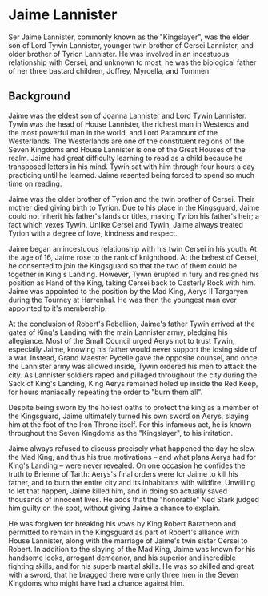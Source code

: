 # Jaime Lannister

Ser Jaime Lannister, commonly known as the "Kingslayer", was the elder son of Lord Tywin Lannister, younger twin brother of Cersei Lannister, and older brother of Tyrion Lannister. He was involved in an incestuous relationship with Cersei, and unknown to most, he was the biological father of her three bastard children, Joffrey, Myrcella, and Tommen.

## Background

Jaime was the eldest son of Joanna Lannister and Lord Tywin Lannister. Tywin was the head of House Lannister, the richest man in Westeros and the most powerful man in the world, and Lord Paramount of the Westerlands. The Westerlands are one of the constituent regions of the Seven Kingdoms and House Lannister is one of the Great Houses of the realm. Jaime had great difficulty learning to read as a child because he transposed letters in his mind. Tywin sat with him through four hours a day practicing until he learned. Jaime resented being forced to spend so much time on reading.

Jaime was the older brother of Tyrion and the twin brother of Cersei. Their mother died giving birth to Tyrion. Due to his place in the Kingsguard, Jaime could not inherit his father's lands or titles, making Tyrion his father's heir; a fact which vexes Tywin. Unlike Cersei and Tywin, Jaime always treated Tyrion with a degree of love, kindness and respect.

Jaime began an incestuous relationship with his twin Cersei in his youth. At the age of 16, Jaime rose to the rank of knighthood. At the behest of Cersei, he consented to join the Kingsguard so that the two of them could be together in King's Landing. However, Tywin erupted in fury and resigned his position as Hand of the King, taking Cersei back to Casterly Rock with him. Jaime was appointed to the position by the Mad King, Aerys II Targaryen during the Tourney at Harrenhal. He was then the youngest man ever appointed to it's membership.

At the conclusion of Robert's Rebellion, Jaime's father Tywin arrived at the gates of King's Landing with the main Lannister army, pledging his allegiance. Most of the Small Council urged Aerys not to trust Tywin, especially Jaime, knowing his father would never support the losing side of a war. Instead, Grand Maester Pycelle gave the opposite counsel, and once the Lannister army was allowed inside, Tywin ordered his men to attack the city. As Lannister soldiers raped and pillaged throughout the city during the Sack of King's Landing, King Aerys remained holed up inside the Red Keep, for hours maniacally repeating the order to "burn them all".

Despite being sworn by the holiest oaths to protect the king as a member of the Kingsguard, Jaime ultimately turned his own sword on Aerys, slaying him at the foot of the Iron Throne itself. For this infamous act, he is known throughout the Seven Kingdoms as the "Kingslayer", to his irritation.

Jaime always refused to discuss precisely what happened the day he slew the Mad King, and thus his true motivations – and what plans Aerys had for King's Landing – were never revealed. On one occasion he confides the truth to Brienne of Tarth: Aerys's final orders were for Jaime to kill his father, and to burn the entire city and its inhabitants with wildfire. Unwilling to let that happen, Jaime killed him, and in doing so actually saved thousands of innocent lives. He adds that the "honorable" Ned Stark judged him guilty on the spot, without giving Jaime a chance to explain.

He was forgiven for breaking his vows by King Robert Baratheon and permitted to remain in the Kingsguard as part of Robert's alliance with House Lannister, along with the marriage of Jaime's twin sister Cersei to Robert. In addition to the slaying of the Mad King, Jaime was known for his handsome looks, arrogant demeanor, and his superior and incredible fighting skills, and for his superb martial skills. He was so skilled and great with a sword, that he bragged there were only three men in the Seven Kingdoms who might have had a chance against him.
